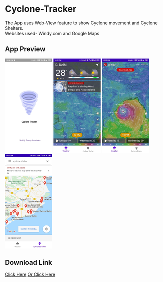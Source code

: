# Cyclone-Tracker
The App uses Web-View feature to show Cyclone movement and Cyclone Shelters.<br>
Websites used- Windy.com and Google Maps
<br>
<h2>App Preview</h2>
<img src="https://github.com/tanmaya0102/Cyclone-Tracker/blob/master/WhatsApp%20Image%202020-05-19%20at%2010.29.38%20PM.jpeg" alt="Splash Screen" height="30%" width="30%">
<img src="https://github.com/tanmaya0102/Cyclone-Tracker/blob/master/WhatsApp%20Image%202020-05-19%20at%2010.29.39%20PM%20(1).jpeg" alt="Splash Screen" height="30%" width="30%">
<img src="https://github.com/tanmaya0102/Cyclone-Tracker/blob/master/WhatsApp%20Image%202020-05-19%20at%2010.29.39%20PM.jpeg" alt="Splash Screen" height="30%" width="30%">
<img src="https://github.com/tanmaya0102/Cyclone-Tracker/blob/master/WhatsApp%20Image%202020-05-19%20at%2010.29.38%20PM%20(1).jpeg" alt="Splash Screen" height="30%" width="30%">
<h2>Download Link</h2>
<a href="https://drive.google.com/file/d/1TErDDwyOmZ0anUAYe5RbvkZNTU0nRcQG/view?usp=sharing">Click Here</a>
<a href="https://bit.ly/3cKFJIU">Or Click Here</a>
